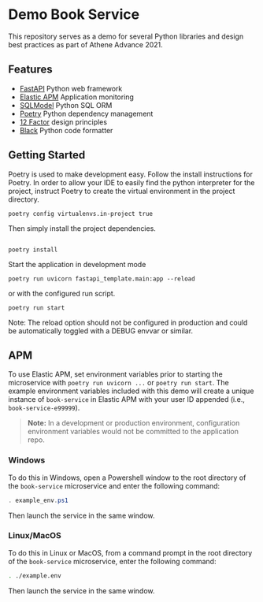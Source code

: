 # Demo Book Service

This repository serves as a demo for several Python libraries and design best practices as part of Athene Advance 2021.

## Features

- [FastAPI](https://fastapi.tiangolo.com/) Python web framework
- [Elastic APM](https://www.elastic.co/guide/en/apm/agent/python/current/index.html) Application monitoring
- [SQLModel](https://sqlmodel.tiangolo.com/) Python SQL ORM
- [Poetry](https://python-poetry.org/) Python dependency management
- [12 Factor](https://12factor.net/) design principles
- [Black](https://github.com/psf/black) Python code formatter

## Getting Started

Poetry is used to make development easy.
Follow the install instructions for Poetry.
In order to allow your IDE to easily find the python interpreter for the project, instruct Poetry to create the virtual environment in the project directory.

```
poetry config virtualenvs.in-project true
```

Then simply install the project dependencies.
```

poetry install
```

Start the application in development mode

```
poetry run uvicorn fastapi_template.main:app --reload
```

or with the configured run script.

```
poetry run start
```

Note: The reload option should not be configured in production and could be automatically toggled with a DEBUG envvar or similar.

## APM

To use Elastic APM, set environment variables prior to starting the microservice with `poetry run uvicorn ...` or `poetry run start`. The example environment variables included with this demo will create a unique instance of `book-service` in Elastic APM with your user ID appended (i.e., `book-service-e99999`).

> **Note:** In a development or production environment, configuration environment variables would not be committed to the application repo.

### Windows

To do this in Windows, open a Powershell window to the root directory of the `book-service` microservice and enter the following command:

```ps1
. example_env.ps1
```

Then launch the service in the same window.

### Linux/MacOS

To do this in Linux or MacOS, from a command prompt in the root directory of the `book-service` microservice, enter the following command:

```bash
. ./example.env
```

Then launch the service in the same window.
